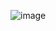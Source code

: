 ![image](https://user-images.githubusercontent.com/77222540/216838019-9f7afb8c-ddf9-4537-a98e-0876762b2e8e.png)

